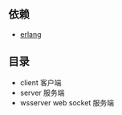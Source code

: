 ## 依赖
* [erlang](http://www.erlang.org/downloads/21.1/)

## 目录
* client 客户端
* server 服务端
* wsserver web socket 服务端
